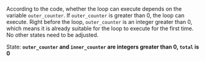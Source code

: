 According to the code, whether the loop can execute depends on the variable `outer_counter`. If `outer_counter` is greater than 0, the loop can execute. Right before the loop, `outer_counter` is an integer greater than 0, which means it is already suitable for the loop to execute for the first time. No other states need to be adjusted.

State: **`outer_counter` and `inner_counter` are integers greater than 0, `total` is 0**